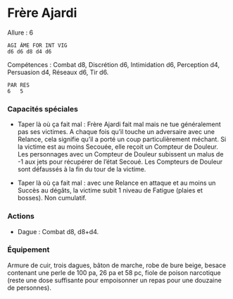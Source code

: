 # Frère Ajardi

Allure : 6

    AGI ÂME FOR INT VIG
    d6 d6 d8 d4 d6

Compétences : Combat d8, Discrétion d6, Intimidation d6, Perception d4, Persuasion d4, Réseaux d6, Tir d6.

	PAR	RES
	6   5
    
### Capacités spéciales
- Taper là où ça fait mal : Frère Ajardi fait mal mais ne tue généralement pas ses victimes. A chaque fois qu’il touche un adversaire avec une Relance, cela signifie qu’il a porté un coup particulièrement méchant. Si la victime est au moins Secouée, elle reçoit un Compteur de Douleur. Les personnages avec un Compteur de Douleur subissent un malus de -1 aux jets pour récupérer de l’état Secoué. Les Compteurs de Douleur sont défaussés à la fin du tour de la victime.

- Taper là où ça fait mal : avec une Relance en attaque et au moins un Succès au dégâts, la victime subit 1 niveau de Fatigue (plaies et bosses). Non cumulatif.

### Actions
- Dague : Combat d8, d8+d4.

### Équipement
Armure de cuir, trois dagues, bâton de marche, robe de bure beige, besace contenant une perle de 100 pa, 26 pa et 58 pc, fiole de poison narcotique (reste une dose suffisante pour empoisonner un repas pour une douzaine de personnes).
